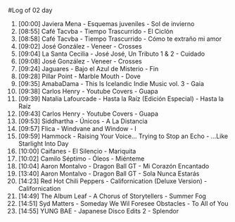 #Log of 02 day

1. [00:00] Javiera Mena - Esquemas juveniles - Sol de invierno
1. [08:55] Café Tacvba - Tiempo Trascurrido - El Ciclón
1. [08:58] Café Tacvba - Tiempo Trascurrido - Cómo te extraño mi amor
1. [09:02] José González - Veneer - Crosses
1. [09:04] La Santa Cecilia - José José, Un Tributo 1 & 2 - Cuidado
1. [09:08] José González - Veneer - Crosses
1. [09:24] Jaguares - Bajo el Azul de Misterio - Fin
1. [09:28] Pillar Point - Marble Mouth - Dove
1. [09:35] AmabaDama - This Is Icelandic Indie Music vol. 3 - Gaia
1. [09:38] Carlos Henry - Youtube Covers - Guapa
1. [09:39] Natalia Lafourcade - Hasta la Raíz (Edición Especial) - Hasta la Raíz
1. [09:43] Carlos Henry - Youtube Covers - Guapa
1. [09:53] Siddhartha - Únicos - A La Distancia
1. [09:57] Flica - Windvane and Window - l
1. [09:59] Hammock - Raising Your Voice... Trying to Stop an Echo - ...Like Starlight Into Day
1. [10:00] Caifanes - El Silencio - Mariquita
1. [10:02] Camilo Séptimo - Óleos - Miénteme
1. [10:04] Aaron Montalvo - Dragon Ball GT - Mi Corazón Encantado
1. [13:40] Aaron Montalvo - Dragon Ball GT - Sola Nunca Estarás
1. [14:23] Red Hot Chili Peppers - Californication (Deluxe Version) - Californication
1. [14:49] The Album Leaf - A Chorus of Storytellers - Summer Fog
1. [14:51] Syd Matters - Someday We Wil Foresee Obstacles - To All of You
1. [14:55] YUNG BAE - Japanese Disco Edits 2 - Splendor
